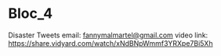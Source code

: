 # Bloc_4
Disaster Tweets
email: fannymalmartel@gmail.com
video link: https://share.vidyard.com/watch/xNdBNpWmmf3YRXpe7Bi5Xh

